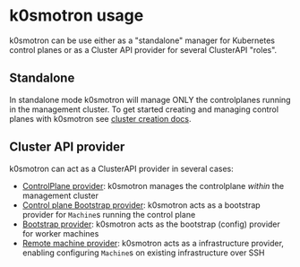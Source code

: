 # k0smotron usage

k0smotron can be use either as a "standalone" manager for Kubernetes control planes or as a Cluster API provider for several ClusterAPI "roles".

## Standalone

In standalone mode k0smotron will manage ONLY the controlplanes running in the management cluster. To get started creating and managing control planes with k0smotron see [cluster creation docs](cluster.md).

## Cluster API provider

k0smotron can act as a ClusterAPI provider in several cases:

- [ControlPlane provider](capi-controlplane.md): k0smotron manages the controlplane _within_ the management cluster
- [Control plane Bootstrap provider](capi-controlplane-bootstrap.md): k0smotron acts as a bootstrap provider for `Machine`s running the control plane
- [Bootstrap provider](capi-bootstrap.md): k0smotron acts as the bootstrap (config) provider for worker machines
- [Remote machine provider](capi-remote.md): k0smotron acts as a infrastructure provider, enabling configuring `Machine`s on existing infrastructure over SSH
